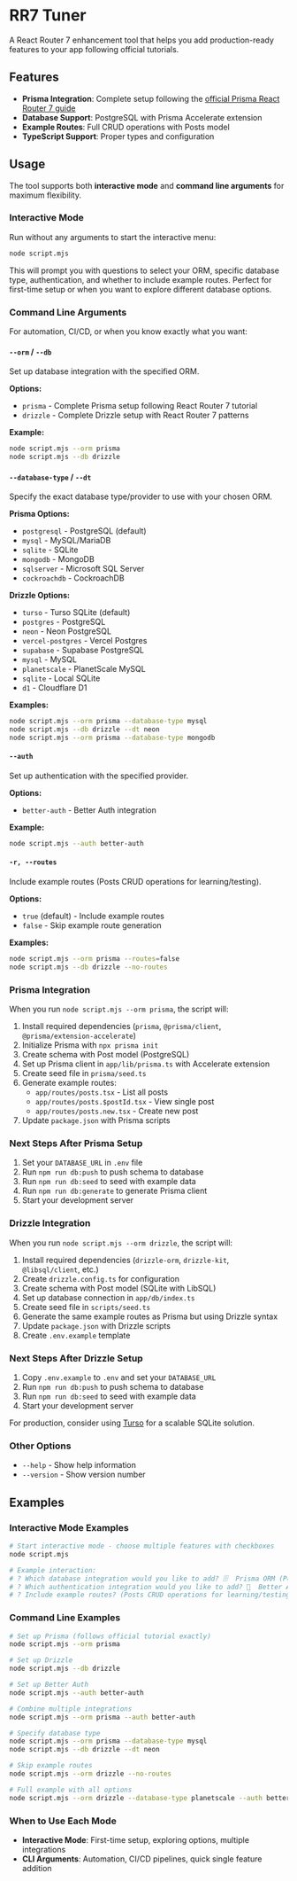 # RR7 Tuner

A React Router 7 enhancement tool that helps you add production-ready features to your app following official tutorials.

## Features

- **Prisma Integration**: Complete setup following the [official Prisma React Router 7 guide](https://www.prisma.io/docs/guides/react-router-7)
- **Database Support**: PostgreSQL with Prisma Accelerate extension
- **Example Routes**: Full CRUD operations with Posts model
- **TypeScript Support**: Proper types and configuration

## Usage

The tool supports both **interactive mode** and **command line arguments** for maximum flexibility.

### Interactive Mode

Run without any arguments to start the interactive menu:

```bash
node script.mjs
```

This will prompt you with questions to select your ORM, specific database type, authentication, and whether to include example routes. Perfect for first-time setup or when you want to explore different database options.

### Command Line Arguments

For automation, CI/CD, or when you know exactly what you want:

#### `--orm` / `--db`

Set up database integration with the specified ORM.

**Options:**

- `prisma` - Complete Prisma setup following React Router 7 tutorial
- `drizzle` - Complete Drizzle setup with React Router 7 patterns

**Example:**

```bash
node script.mjs --orm prisma
node script.mjs --db drizzle
```

#### `--database-type` / `--dt`

Specify the exact database type/provider to use with your chosen ORM.

**Prisma Options:**
- `postgresql` - PostgreSQL (default)
- `mysql` - MySQL/MariaDB  
- `sqlite` - SQLite
- `mongodb` - MongoDB
- `sqlserver` - Microsoft SQL Server
- `cockroachdb` - CockroachDB

**Drizzle Options:**
- `turso` - Turso SQLite (default)
- `postgres` - PostgreSQL
- `neon` - Neon PostgreSQL
- `vercel-postgres` - Vercel Postgres
- `supabase` - Supabase PostgreSQL
- `mysql` - MySQL
- `planetscale` - PlanetScale MySQL
- `sqlite` - Local SQLite
- `d1` - Cloudflare D1

**Examples:**

```bash
node script.mjs --orm prisma --database-type mysql
node script.mjs --db drizzle --dt neon
node script.mjs --orm prisma --database-type mongodb
```

#### `--auth`

Set up authentication with the specified provider.

**Options:**

- `better-auth` - Better Auth integration

**Example:**

```bash
node script.mjs --auth better-auth
```

#### `-r, --routes`

Include example routes (Posts CRUD operations for learning/testing).

**Options:**

- `true` (default) - Include example routes
- `false` - Skip example route generation

**Examples:**

```bash
node script.mjs --orm prisma --routes=false
node script.mjs --db drizzle --no-routes
```

### Prisma Integration

When you run `node script.mjs --orm prisma`, the script will:

1. Install required dependencies (`prisma`, `@prisma/client`, `@prisma/extension-accelerate`)
2. Initialize Prisma with `npx prisma init`
3. Create schema with Post model (PostgreSQL)
4. Set up Prisma client in `app/lib/prisma.ts` with Accelerate extension
5. Create seed file in `prisma/seed.ts`
6. Generate example routes:
   - `app/routes/posts.tsx` - List all posts
   - `app/routes/posts.$postId.tsx` - View single post
   - `app/routes/posts.new.tsx` - Create new post
7. Update `package.json` with Prisma scripts

### Next Steps After Prisma Setup

1. Set your `DATABASE_URL` in `.env` file
2. Run `npm run db:push` to push schema to database
3. Run `npm run db:seed` to seed with example data
4. Run `npm run db:generate` to generate Prisma client
5. Start your development server

### Drizzle Integration

When you run `node script.mjs --orm drizzle`, the script will:

1. Install required dependencies (`drizzle-orm`, `drizzle-kit`, `@libsql/client`, etc.)
2. Create `drizzle.config.ts` for configuration
3. Create schema with Post model (SQLite with LibSQL)
4. Set up database connection in `app/db/index.ts`
5. Create seed file in `scripts/seed.ts`
6. Generate the same example routes as Prisma but using Drizzle syntax
7. Update `package.json` with Drizzle scripts
8. Create `.env.example` template

### Next Steps After Drizzle Setup

1. Copy `.env.example` to `.env` and set your `DATABASE_URL`
2. Run `npm run db:push` to push schema to database
3. Run `npm run db:seed` to seed with example data
4. Start your development server

For production, consider using [Turso](https://turso.tech/) for a scalable SQLite solution.

### Other Options

- `--help` - Show help information
- `--version` - Show version number

## Examples

### Interactive Mode Examples

```bash
# Start interactive mode - choose multiple features with checkboxes
node script.mjs

# Example interaction:
# ? Which database integration would you like to add? 🗄️  Prisma ORM (PostgreSQL)
# ? Which authentication integration would you like to add? 🔐  Better Auth  
# ? Include example routes? (Posts CRUD operations for learning/testing) Yes
```

### Command Line Examples

```bash
# Set up Prisma (follows official tutorial exactly)
node script.mjs --orm prisma

# Set up Drizzle
node script.mjs --db drizzle

# Set up Better Auth
node script.mjs --auth better-auth

# Combine multiple integrations
node script.mjs --orm prisma --auth better-auth

# Specify database type
node script.mjs --orm prisma --database-type mysql
node script.mjs --db drizzle --dt neon

# Skip example routes
node script.mjs --orm drizzle --no-routes

# Full example with all options
node script.mjs --orm drizzle --database-type planetscale --auth better-auth --no-routes
```

### When to Use Each Mode

- **Interactive Mode**: First-time setup, exploring options, multiple integrations
- **CLI Arguments**: Automation, CI/CD pipelines, quick single feature addition
